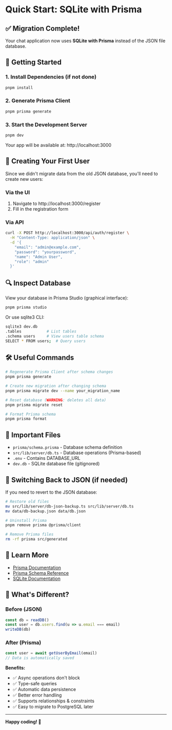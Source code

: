 # Quick Start: SQLite with Prisma

## ✅ Migration Complete!

Your chat application now uses **SQLite with Prisma** instead of the JSON file database.

## 🚀 Getting Started

### 1. Install Dependencies (if not done)
```bash
pnpm install
```

### 2. Generate Prisma Client
```bash
pnpm prisma generate
```

### 3. Start the Development Server
```bash
pnpm dev
```

Your app will be available at: http://localhost:3000

## 📝 Creating Your First User

Since we didn't migrate data from the old JSON database, you'll need to create new users:

### Via the UI
1. Navigate to http://localhost:3000/register
2. Fill in the registration form

### Via API
```bash
curl -X POST http://localhost:3000/api/auth/register \
  -H "Content-Type: application/json" \
  -d '{
    "email": "admin@example.com",
    "password": "yourpassword",
    "name": "Admin User",
    "role": "admin"
  }'
```

## 🔍 Inspect Database

View your database in Prisma Studio (graphical interface):
```bash
pnpm prisma studio
```

Or use sqlite3 CLI:
```bash
sqlite3 dev.db
.tables           # List tables
.schema users     # View users table schema
SELECT * FROM users;  # Query users
```

## 🛠️ Useful Commands

```bash
# Regenerate Prisma Client after schema changes
pnpm prisma generate

# Create new migration after changing schema
pnpm prisma migrate dev --name your_migration_name

# Reset database (WARNING: deletes all data)
pnpm prisma migrate reset

# Format Prisma schema
pnpm prisma format
```

## 📂 Important Files

- `prisma/schema.prisma` - Database schema definition
- `src/lib/server/db.ts` - Database operations (Prisma-based)
- `.env` - Contains DATABASE_URL
- `dev.db` - SQLite database file (gitignored)

## 🔄 Switching Back to JSON (if needed)

If you need to revert to the JSON database:
```bash
# Restore old files
mv src/lib/server/db-json-backup.ts src/lib/server/db.ts
mv data/db-backup.json data/db.json

# Uninstall Prisma
pnpm remove prisma @prisma/client

# Remove Prisma files
rm -rf prisma src/generated
```

## 📖 Learn More

- [Prisma Documentation](https://www.prisma.io/docs)
- [Prisma Schema Reference](https://www.prisma.io/docs/reference/api-reference/prisma-schema-reference)
- [SQLite Documentation](https://www.sqlite.org/docs.html)

## 🎯 What's Different?

### Before (JSON)
```typescript
const db = readDB()
const user = db.users.find(u => u.email === email)
writeDB(db)
```

### After (Prisma)
```typescript
const user = await getUserByEmail(email)
// Data is automatically saved
```

**Benefits:**
- ✅ Async operations don't block
- ✅ Type-safe queries
- ✅ Automatic data persistence
- ✅ Better error handling
- ✅ Supports relationships & constraints
- ✅ Easy to migrate to PostgreSQL later

---

**Happy coding! 🎉**

